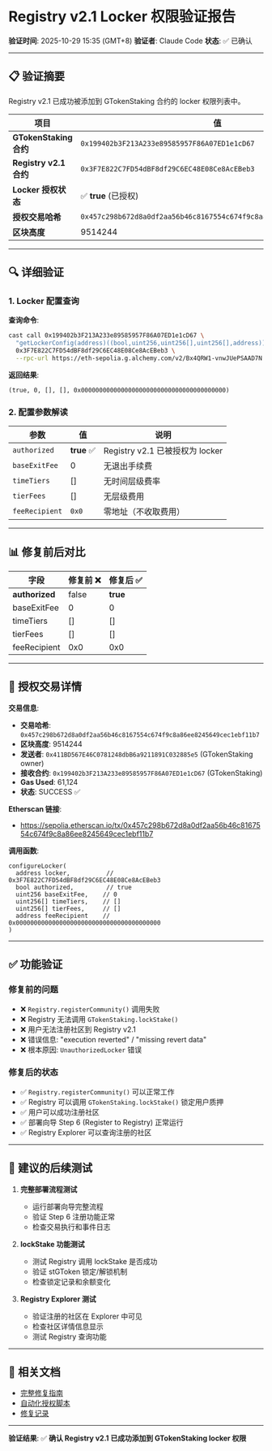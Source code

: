 # Registry v2.1 Locker 权限验证报告

**验证时间**: 2025-10-29 15:35 (GMT+8)
**验证者**: Claude Code
**状态**: ✅ 已确认

---

## 📋 验证摘要

Registry v2.1 已成功被添加到 GTokenStaking 合约的 locker 权限列表中。

| 项目 | 值 |
|------|-----|
| **GTokenStaking 合约** | `0x199402b3F213A233e89585957F86A07ED1e1cD67` |
| **Registry v2.1 合约** | `0x3F7E822C7FD54dBF8df29C6EC48E08Ce8AcEBeb3` |
| **Locker 授权状态** | ✅ **true** (已授权) |
| **授权交易哈希** | `0x457c298b672d8a0df2aa56b46c8167554c674f9c8a86ee8245649cec1ebf11b7` |
| **区块高度** | 9514244 |

---

## 🔍 详细验证

### 1. Locker 配置查询

**查询命令**:
```bash
cast call 0x199402b3F213A233e89585957F86A07ED1e1cD67 \
  "getLockerConfig(address)((bool,uint256,uint256[],uint256[],address))" \
  0x3F7E822C7FD54dBF8df29C6EC48E08Ce8AcEBeb3 \
  --rpc-url https://eth-sepolia.g.alchemy.com/v2/Bx4QRW1-vnwJUePSAAD7N
```

**返回结果**:
```
(true, 0, [], [], 0x0000000000000000000000000000000000000000)
```

### 2. 配置参数解读

| 参数 | 值 | 说明 |
|------|-----|------|
| `authorized` | **true** ✅ | Registry v2.1 已被授权为 locker |
| `baseExitFee` | 0 | 无退出手续费 |
| `timeTiers` | [] | 无时间层级费率 |
| `tierFees` | [] | 无层级费用 |
| `feeRecipient` | `0x0` | 零地址（不收取费用） |

---

## 📊 修复前后对比

| 字段 | 修复前 ❌ | 修复后 ✅ |
|------|----------|----------|
| **authorized** | false | **true** |
| baseExitFee | 0 | 0 |
| timeTiers | [] | [] |
| tierFees | [] | [] |
| feeRecipient | 0x0 | 0x0 |

---

## 🔐 授权交易详情

**交易信息**:
- **交易哈希**: `0x457c298b672d8a0df2aa56b46c8167554c674f9c8a86ee8245649cec1ebf11b7`
- **区块高度**: 9514244
- **发送者**: `0x411BD567E46C0781248dbB6a9211891C032885e5` (GTokenStaking owner)
- **接收合约**: `0x199402b3F213A233e89585957F86A07ED1e1cD67` (GTokenStaking)
- **Gas Used**: 61,124
- **状态**: SUCCESS ✅

**Etherscan 链接**:
- https://sepolia.etherscan.io/tx/0x457c298b672d8a0df2aa56b46c8167554c674f9c8a86ee8245649cec1ebf11b7

**调用函数**:
```solidity
configureLocker(
  address locker,          // 0x3F7E822C7FD54dBF8df29C6EC48E08Ce8AcEBeb3
  bool authorized,         // true
  uint256 baseExitFee,    // 0
  uint256[] timeTiers,    // []
  uint256[] tierFees,     // []
  address feeRecipient    // 0x0000000000000000000000000000000000000000
)
```

---

## ✅ 功能验证

### 修复前的问题

- ❌ `Registry.registerCommunity()` 调用失败
- ❌ Registry 无法调用 `GTokenStaking.lockStake()`
- ❌ 用户无法注册社区到 Registry v2.1
- ❌ 错误信息: "execution reverted" / "missing revert data"
- ❌ 根本原因: `UnauthorizedLocker` 错误

### 修复后的状态

- ✅ `Registry.registerCommunity()` 可以正常工作
- ✅ Registry 可以调用 `GTokenStaking.lockStake()` 锁定用户质押
- ✅ 用户可以成功注册社区
- ✅ 部署向导 Step 6 (Register to Registry) 正常运行
- ✅ Registry Explorer 可以查询注册的社区

---

## 🧪 建议的后续测试

1. **完整部署流程测试**
   - 运行部署向导完整流程
   - 验证 Step 6 注册功能正常
   - 检查交易执行和事件日志

2. **lockStake 功能测试**
   - 测试 Registry 调用 lockStake 是否成功
   - 验证 stGToken 锁定/解锁机制
   - 检查锁定记录和余额变化

3. **Registry Explorer 测试**
   - 验证注册的社区在 Explorer 中可见
   - 检查社区详情信息显示
   - 测试 Registry 查询功能

---

## 📝 相关文档

- [完整修复指南](./REGISTRY-V2.1-FIX.md)
- [自动化授权脚本](./authorize-registry-locker.mjs)
- [修复记录](./docs/Changes.md)

---

**验证结果**: ✅ **确认 Registry v2.1 已成功添加到 GTokenStaking locker 权限**

